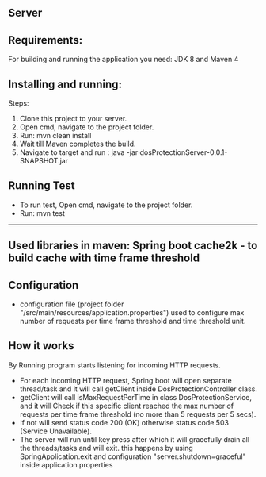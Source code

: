 Server
-------------------------------------------------------------------
##  Requirements:
For building and running the application you need:
JDK 8 and Maven 4

## Installing and running:
Steps:
1. Clone this project to your server. 
2. Open cmd, navigate to the project folder.
3. Run: mvn clean install
4. Wait till Maven completes the build.
5. Navigate to target and run : java -jar dosProtectionServer-0.0.1-SNAPSHOT.jar

## Running Test
- To run test, Open cmd, navigate to the project folder.
- Run: mvn test

--------------------------------------------
Used libraries in maven: 
Spring boot
cache2k - to build cache with time frame threshold
---------------------------------------------------
## Configuration
- configuration file (project folder "/src/main/resources/application.properties") used to configure max number of requests per time frame threshold and time threshold unit.
## How it works
By Running program starts listening for incoming HTTP requests. 

- For each incoming HTTP request, Spring boot will open separate thread/task and it will call getClient inside DosProtectionController class.
- getClient will call isMaxRequestPerTime in class DosProtectionService, and it will Check if this specific client reached the max number of requests per time frame threshold (no more than 5 requests per 5 secs). 
- If not will send status code 200 (OK) otherwise status code 503 (Service Unavailable). 
- The server will run until key press after which it will gracefully drain all the threads/tasks and will exit. this happens by using SpringApplication.exit and configuration "server.shutdown=graceful" inside application.properties
  
